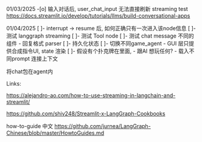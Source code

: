 
01/03/2025
-[o] 输入对话后, user_chat_input 无法直接刷新
streaming test
https://docs.streamlit.io/develop/tutorials/llms/build-conversational-apps

01/04/2025
[ ]- interrupt -> resume 后, 如何正确只有一次进入该node信息
[ ]- 测试 langgraph streaming
[ ]- 测试 Tool node
[ ]- 测试 chat message 不同的组件
    - 回复格式 parser
[ ]- 持久化状态
[ ]- 切换不同game_agent
    - GUI 层只提供合成指令UI, state 渲染
[ ]- 假设有个扑克牌在里面, 
    - 跟AI 想玩任何?
    - 载入不同prompt 连接上下文

将chat包在agent内



Links:

https://alejandro-ao.com/how-to-use-streaming-in-langchain-and-streamlit/

https://github.com/shiv248/Streamlit-x-LangGraph-Cookbooks

how-to-guide 中文
https://github.com/jurnea/LangGraph-Chinese/blob/master/HowtoGuides.md
